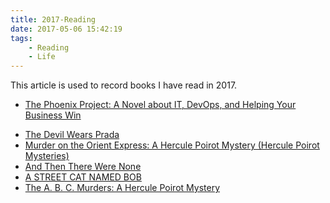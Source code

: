 ```yaml
---
title: 2017-Reading
date: 2017-05-06 15:42:19
tags:
	- Reading
	- Life
---
```

This article is used to record books I have read in 2017.

- [The Phoenix Project: A Novel about IT, DevOps, and Helping Your Business Win](https://www.amazon.com/Phoenix-Project-DevOps-Helping-Business/dp/0988262592)
<!--more-->
- [The Devil Wears Prada](https://www.amazon.com/Devil-Wears-Prada-Novel/dp/0767914767/ref=sr_1_1?s=books&ie=UTF8&qid=1494085575&sr=1-1&keywords=the+devil+wears+prada)
- [Murder on the Orient Express: A Hercule Poirot Mystery (Hercule Poirot Mysteries)](https://www.amazon.com/Murder-Orient-Express-Hercule-Mysteries/dp/0062073508/ref=sr_1_1?s=books&ie=UTF8&qid=1494085623&sr=1-1&keywords=The+murder+in+the+orient+express)
- [And Then There Were None](https://www.amazon.com/Then-There-Were-None/dp/0062073486)
- [A STREET CAT NAMED BOB](https://www.amazon.com/Street-Cat-Named-Bob-Saved/dp/1250029465)
- [The A. B. C. Murders: A Hercule Poirot Mystery](https://www.amazon.com/B-C-Murders-Hercule-Mystery/dp/0062073583)
